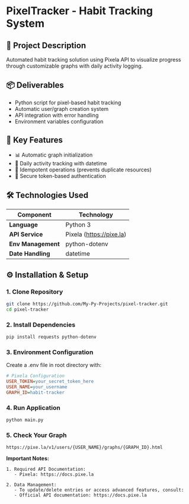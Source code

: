 # PixelTracker - Habit Tracking System

## 🎯 Project Description  
Automated habit tracking solution using Pixela API to visualize progress through customizable graphs with daily activity logging.

## 📦 Deliverables  
- Python script for pixel-based habit tracking  
- Automatic user/graph creation system  
- API integration with error handling  
- Environment variables configuration  

## 🚀 Key Features  
- 📊 Automatic graph initialization  
- 📅 Daily activity tracking with datetime  
- 🔄 Idempotent operations (prevents duplicate resources)  
- 🔐 Secure token-based authentication  

## 🛠️ Technologies Used  
| Component              | Technology                          |
|------------------------|-------------------------------------|
| **Language**           | Python 3                            |
| **API Service**        | Pixela (https://pixe.la)            |
| **Env Management**     | python-dotenv                       |
| **Date Handling**      | datetime                            |

## ⚙️ Installation & Setup  

### 1. Clone Repository  
```bash
git clone https://github.com/My-Py-Projects/pixel-tracker.git
cd pixel-tracker
```

### 2. Install Dependencies  
```bash
pip install requests python-dotenv
```

### 3. Environment Configuration  
Create a .env file in root directory with:

```ini
# Pixela Configuration
USER_TOKEN=your_secret_token_here
USER_NAME=your_username
GRAPH_ID=habit-tracker
```

### 4. Run Application  
```bash
python main.py
```

### 5. Check Your Graph  
```
https://pixe.la/v1/users/{USER_NAME}/graphs/{GRAPH_ID}.html
```

**Important Notes:**  
```plaintext
1. Required API Documentation:
   - Pixela: https://docs.pixe.la

2. Data Management:
   - To update/delete entries or access advanced features, consult:
   - Official API documentation: https://docs.pixe.la
```